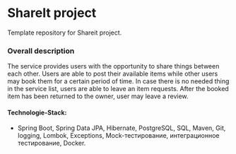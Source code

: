 # ShareIt project
Template repository for Shareit project.

### Overall description
The service provides users with the opportunity to share things between each other. 
Users are able to post their available items while other users may book them for a certain period of time.
In case there is no needed thing in the service list, users are able to leave an item requests.
After the booked item has been returned to the owner, user may leave a review.

#### Technologie-Stack:
- Spring Boot, Spring Data JPA, Hibernate, PostgreSQL, SQL, Maven, Git, logging, Lombok, Exceptions, 
Mock-тестирование, интеграционное тестирование, Docker.

